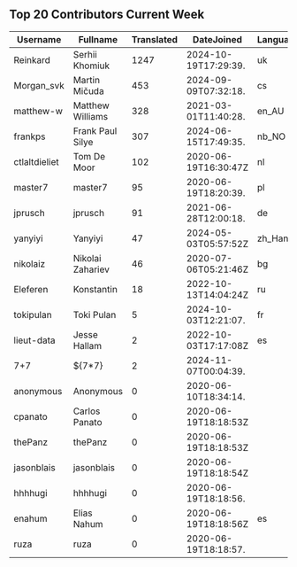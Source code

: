 ## Top 20 Contributors Current Week ##
|Username|Fullname|Translated|DateJoined|Language|
|--------|--------|----------|----------|-------|
|Reinkard|Serhii Khomiuk|1247|2024-10-19T17:29:39.|uk|
|Morgan_svk|Martin Mičuda|453|2024-09-09T07:32:18.|cs|
|matthew-w|Matthew Williams|328|2021-03-01T11:40:28.|en_AU|
|frankps|Frank Paul Silye|307|2024-06-15T17:49:35.|nb_NO|
|ctlaltdieliet|Tom De Moor|102|2020-06-19T16:30:47Z|nl|
|master7|master7|95|2020-06-19T18:20:39.|pl|
|jprusch|jprusch|91|2021-06-28T12:00:18.|de|
|yanyiyi|Yanyiyi|47|2024-05-03T05:57:52Z|zh_Hant|
|nikolaiz|Nikolai Zahariev|46|2020-07-06T05:21:46Z|bg|
|Eleferen|Konstantin|18|2022-10-13T14:04:24Z|ru|
|tokipulan|Toki Pulan|5|2024-10-03T12:21:07.|fr|
|lieut-data|Jesse Hallam|2|2022-10-03T17:17:08Z|es|
|7+7|${7*7}|2|2024-11-07T00:04:39.||
|anonymous|Anonymous|0|2020-06-10T18:34:14.||
|cpanato|Carlos Panato|0|2020-06-19T18:18:53Z||
|thePanz|thePanz|0|2020-06-19T18:18:53Z||
|jasonblais|jasonblais|0|2020-06-19T18:18:54Z||
|hhhhugi|hhhhugi|0|2020-06-19T18:18:56.||
|enahum|Elias  Nahum|0|2020-06-19T18:18:56Z|es|
|ruza|ruza|0|2020-06-19T18:18:57.||

